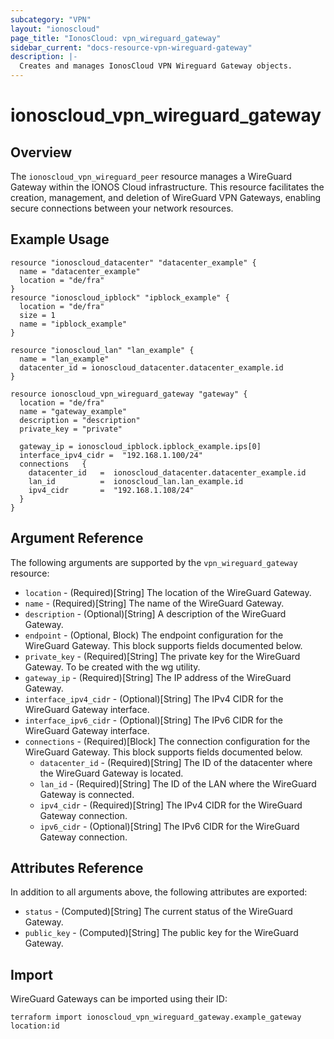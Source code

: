 ```yaml
---
subcategory: "VPN"
layout: "ionoscloud"
page_title: "IonosCloud: vpn_wireguard_gateway"
sidebar_current: "docs-resource-vpn-wireguard-gateway"
description: |-
  Creates and manages IonosCloud VPN Wireguard Gateway objects.
---
```


# ionoscloud_vpn_wireguard_gateway

## Overview

The `ionoscloud_vpn_wireguard_peer` resource manages a WireGuard Gateway within the IONOS Cloud infrastructure. 
This resource facilitates the creation, management, and deletion of WireGuard VPN Gateways, enabling secure connections between your network resources.

## Example Usage

```hcl
resource "ionoscloud_datacenter" "datacenter_example" {
  name = "datacenter_example"
  location = "de/fra"
}
resource "ionoscloud_ipblock" "ipblock_example" {
  location = "de/fra"
  size = 1
  name = "ipblock_example"
}

resource "ionoscloud_lan" "lan_example" {
  name = "lan_example"
  datacenter_id = ionoscloud_datacenter.datacenter_example.id
}

resource ionoscloud_vpn_wireguard_gateway "gateway" {
  location = "de/fra"
  name = "gateway_example"
  description = "description"
  private_key = "private"

  gateway_ip = ionoscloud_ipblock.ipblock_example.ips[0]
  interface_ipv4_cidr =  "192.168.1.100/24"
  connections   {
    datacenter_id   =  ionoscloud_datacenter.datacenter_example.id
    lan_id          =  ionoscloud_lan.lan_example.id
    ipv4_cidr       =  "192.168.1.108/24"
  }
}
```

## Argument Reference

The following arguments are supported by the `vpn_wireguard_gateway` resource:

- `location` - (Required)[String] The location of the WireGuard Gateway.
- `name` - (Required)[String] The name of the WireGuard Gateway.
- `description` - (Optional)[String] A description of the WireGuard Gateway.
- `endpoint` - (Optional, Block) The endpoint configuration for the WireGuard Gateway. This block supports fields documented below.
- `private_key` - (Required)[String] The private key for the WireGuard Gateway. To be created with the wg utility.
- `gateway_ip` - (Required)[String] The IP address of the WireGuard Gateway.
- `interface_ipv4_cidr` - (Optional)[String] The IPv4 CIDR for the WireGuard Gateway interface.
- `interface_ipv6_cidr` - (Optional)[String] The IPv6 CIDR for the WireGuard Gateway interface.
- `connections` - (Required)[Block] The connection configuration for the WireGuard Gateway. This block supports fields documented below.
  - `datacenter_id` - (Required)[String] The ID of the datacenter where the WireGuard Gateway is located.
  - `lan_id` - (Required)[String] The ID of the LAN where the WireGuard Gateway is connected.
  - `ipv4_cidr` - (Required)[String] The IPv4 CIDR for the WireGuard Gateway connection.
  - `ipv6_cidr` - (Optional)[String] The IPv6 CIDR for the WireGuard Gateway connection.

## Attributes Reference

In addition to all arguments above, the following attributes are exported:

- `status` - (Computed)[String] The current status of the WireGuard Gateway.
- `public_key` - (Computed)[String] The public key for the WireGuard Gateway.

## Import

WireGuard Gateways can be imported using their ID:

```shell
terraform import ionoscloud_vpn_wireguard_gateway.example_gateway location:id
```